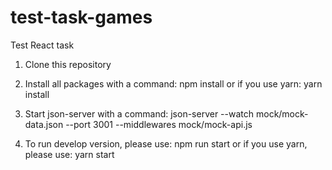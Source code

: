 # test-task-games

Test React task

1. Clone this repository

2. Install all packages with a command: 
npm install 
or if you use yarn: 
yarn install

3. Start json-server with a command:
json-server --watch mock/mock-data.json --port 3001 --middlewares mock/mock-api.js

4. To run develop version, please use: 
npm run start 
or if you use yarn, please use:
yarn start

